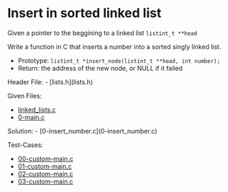 # Insert in sorted linked list #
Given a pointer to the beggining to a linked list `listint_t **head`

Write a function in C that inserts a number into a sorted singly linked list.

- Prototype: `listint_t *insert_node(listint_t **head, int number);`
- Return: the address of the new node, or NULL if it failed

<table>
<tr>
Header File:
- [lists.h](lists.h)

Given Files:
- [linked_lists.c](linked_lists.c)
- [0-main.c](0-main.c)
</tr>
<tr>
Solution:
- [0-insert_number.c](0-insert_number.c)

Test-Cases:
- [00-custom-main.c](00-custom-main.c)
- [01-custom-main.c](01-custom-main.c)
- [02-custom-main.c](02-custom-main.c)
- [03-custom-main.c](03-custom-main.c)
</tr>
</table>
